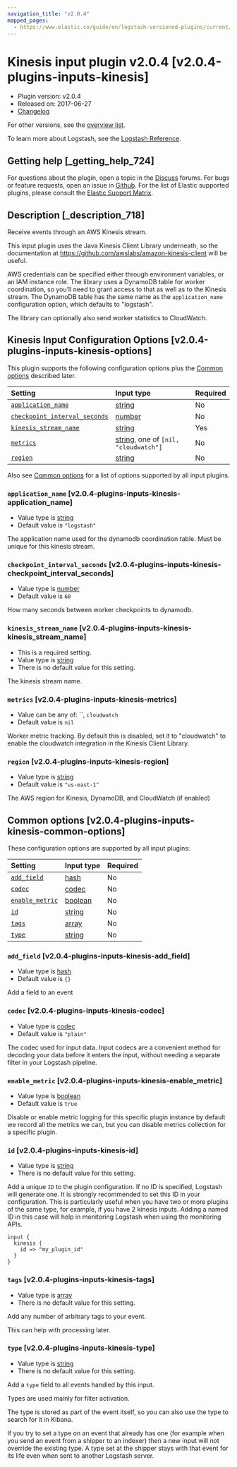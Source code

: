```yaml
---
navigation_title: "v2.0.4"
mapped_pages:
  - https://www.elastic.co/guide/en/logstash-versioned-plugins/current/v2.0.4-plugins-inputs-kinesis.html
---
```


# Kinesis input plugin v2.0.4 [v2.0.4-plugins-inputs-kinesis]

* Plugin version: v2.0.4
* Released on: 2017-06-27
* [Changelog](https://github.com/logstash-plugins/logstash-input-kinesis/blob/v2.0.4/CHANGELOG.md)

For other versions, see the [overview list](input-kinesis-index.md).

To learn more about Logstash, see the [Logstash Reference](https://www.elastic.co/guide/en/logstash/current/index.html).

## Getting help [_getting_help_724]

For questions about the plugin, open a topic in the [Discuss](http://discuss.elastic.co) forums. For bugs or feature requests, open an issue in [Github](https://github.com/logstash-plugins/logstash-input-kinesis). For the list of Elastic supported plugins, please consult the [Elastic Support Matrix](https://www.elastic.co/support/matrix#matrix_logstash_plugins).

## Description [_description_718]

Receive events through an AWS Kinesis stream.

This input plugin uses the Java Kinesis Client Library underneath, so the documentation at <https://github.com/awslabs/amazon-kinesis-client> will be useful.

AWS credentials can be specified either through environment variables, or an IAM instance role. The library uses a DynamoDB table for worker coordination, so you’ll need to grant access to that as well as to the Kinesis stream. The DynamoDB table has the same name as the `application_name` configuration option, which defaults to "logstash".

The library can optionally also send worker statistics to CloudWatch.

## Kinesis Input Configuration Options [v2.0.4-plugins-inputs-kinesis-options]

This plugin supports the following configuration options plus the [Common options](v2-0-4-plugins-inputs-kinesis.md#v2.0.4-plugins-inputs-kinesis-common-options) described later.

| Setting | Input type | Required |
| :- | :- | :- |
| [`application_name`](v2-0-4-plugins-inputs-kinesis.md#v2.0.4-plugins-inputs-kinesis-application_name) | [string](/lsr/value-types.md#string) | No |
| [`checkpoint_interval_seconds`](v2-0-4-plugins-inputs-kinesis.md#v2.0.4-plugins-inputs-kinesis-checkpoint_interval_seconds) | [number](/lsr/value-types.md#number) | No |
| [`kinesis_stream_name`](v2-0-4-plugins-inputs-kinesis.md#v2.0.4-plugins-inputs-kinesis-kinesis_stream_name) | [string](/lsr/value-types.md#string) | Yes |
| [`metrics`](v2-0-4-plugins-inputs-kinesis.md#v2.0.4-plugins-inputs-kinesis-metrics) | [string](/lsr/value-types.md#string), one of `[nil, "cloudwatch"]` | No |
| [`region`](v2-0-4-plugins-inputs-kinesis.md#v2.0.4-plugins-inputs-kinesis-region) | [string](/lsr/value-types.md#string) | No |

Also see [Common options](v2-0-4-plugins-inputs-kinesis.md#v2.0.4-plugins-inputs-kinesis-common-options) for a list of options supported by all input plugins.

### `application_name` [v2.0.4-plugins-inputs-kinesis-application_name]

* Value type is [string](/lsr/value-types.md#string)
* Default value is `"logstash"`

The application name used for the dynamodb coordination table. Must be unique for this kinesis stream.

### `checkpoint_interval_seconds` [v2.0.4-plugins-inputs-kinesis-checkpoint_interval_seconds]

* Value type is [number](/lsr/value-types.md#number)
* Default value is `60`

How many seconds between worker checkpoints to dynamodb.

### `kinesis_stream_name` [v2.0.4-plugins-inputs-kinesis-kinesis_stream_name]

* This is a required setting.
* Value type is [string](/lsr/value-types.md#string)
* There is no default value for this setting.

The kinesis stream name.

### `metrics` [v2.0.4-plugins-inputs-kinesis-metrics]

* Value can be any of: \`\`, `cloudwatch`
* Default value is `nil`

Worker metric tracking. By default this is disabled, set it to "cloudwatch" to enable the cloudwatch integration in the Kinesis Client Library.

### `region` [v2.0.4-plugins-inputs-kinesis-region]

* Value type is [string](/lsr/value-types.md#string)
* Default value is `"us-east-1"`

The AWS region for Kinesis, DynamoDB, and CloudWatch (if enabled)

## Common options [v2.0.4-plugins-inputs-kinesis-common-options]

These configuration options are supported by all input plugins:

| Setting | Input type | Required |
| :- | :- | :- |
| [`add_field`](v2-0-4-plugins-inputs-kinesis.md#v2.0.4-plugins-inputs-kinesis-add_field) | [hash](/lsr/value-types.md#hash) | No |
| [`codec`](v2-0-4-plugins-inputs-kinesis.md#v2.0.4-plugins-inputs-kinesis-codec) | [codec](/lsr/value-types.md#codec) | No |
| [`enable_metric`](v2-0-4-plugins-inputs-kinesis.md#v2.0.4-plugins-inputs-kinesis-enable_metric) | [boolean](/lsr/value-types.md#boolean) | No |
| [`id`](v2-0-4-plugins-inputs-kinesis.md#v2.0.4-plugins-inputs-kinesis-id) | [string](/lsr/value-types.md#string) | No |
| [`tags`](v2-0-4-plugins-inputs-kinesis.md#v2.0.4-plugins-inputs-kinesis-tags) | [array](/lsr/value-types.md#array) | No |
| [`type`](v2-0-4-plugins-inputs-kinesis.md#v2.0.4-plugins-inputs-kinesis-type) | [string](/lsr/value-types.md#string) | No |

### `add_field` [v2.0.4-plugins-inputs-kinesis-add_field]

* Value type is [hash](/lsr/value-types.md#hash)
* Default value is `{}`

Add a field to an event

### `codec` [v2.0.4-plugins-inputs-kinesis-codec]

* Value type is [codec](/lsr/value-types.md#codec)
* Default value is `"plain"`

The codec used for input data. Input codecs are a convenient method for decoding your data before it enters the input, without needing a separate filter in your Logstash pipeline.

### `enable_metric` [v2.0.4-plugins-inputs-kinesis-enable_metric]

* Value type is [boolean](/lsr/value-types.md#boolean)
* Default value is `true`

Disable or enable metric logging for this specific plugin instance by default we record all the metrics we can, but you can disable metrics collection for a specific plugin.

### `id` [v2.0.4-plugins-inputs-kinesis-id]

* Value type is [string](/lsr/value-types.md#string)
* There is no default value for this setting.

Add a unique `ID` to the plugin configuration. If no ID is specified, Logstash will generate one. It is strongly recommended to set this ID in your configuration. This is particularly useful when you have two or more plugins of the same type, for example, if you have 2 kinesis inputs. Adding a named ID in this case will help in monitoring Logstash when using the monitoring APIs.

```
input {
  kinesis {
    id => "my_plugin_id"
  }
}
```

### `tags` [v2.0.4-plugins-inputs-kinesis-tags]

* Value type is [array](/lsr/value-types.md#array)
* There is no default value for this setting.

Add any number of arbitrary tags to your event.

This can help with processing later.

### `type` [v2.0.4-plugins-inputs-kinesis-type]

* Value type is [string](/lsr/value-types.md#string)
* There is no default value for this setting.

Add a `type` field to all events handled by this input.

Types are used mainly for filter activation.

The type is stored as part of the event itself, so you can also use the type to search for it in Kibana.

If you try to set a type on an event that already has one (for example when you send an event from a shipper to an indexer) then a new input will not override the existing type. A type set at the shipper stays with that event for its life even when sent to another Logstash server.

